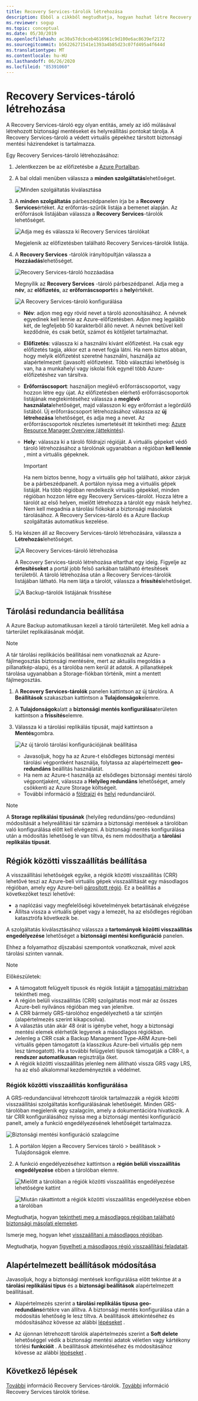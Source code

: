 ```yaml
---
title: Recovery Services-tárolók létrehozása
description: Ebből a cikkből megtudhatja, hogyan hozhat létre Recovery Services-tárolókat, amelyek a biztonsági mentéseket és a helyreállítási pontokat tárolják.
ms.reviewer: sogup
ms.topic: conceptual
ms.date: 05/30/2019
ms.openlocfilehash: ac30a57dcbceb4616961c9d100e6ac8639ef2172
ms.sourcegitcommit: b56226271541e1393a4b85d23c07fd495a4f644d
ms.translationtype: MT
ms.contentlocale: hu-HU
ms.lasthandoff: 06/26/2020
ms.locfileid: "85391060"
---
```

# <a name="create-a-recovery-services-vault"></a>Recovery Services-tároló létrehozása

A Recovery Services-tároló egy olyan entitás, amely az idő múlásával létrehozott biztonsági mentéseket és helyreállítási pontokat tárolja. A Recovery Services-tároló a védett virtuális gépekhez társított biztonsági mentési házirendeket is tartalmazza.

Egy Recovery Services-tároló létrehozásához:

1. Jelentkezzen be az előfizetésbe a [Azure Portalban](https://portal.azure.com/).

2. A bal oldali menüben válassza a **minden szolgáltatás**lehetőséget.

    ![Minden szolgáltatás kiválasztása](./media/backup-create-rs-vault/click-all-services.png)

3. A **minden szolgáltatás** párbeszédpanelen írja be a **Recovery Services**értéket. Az erőforrás-szűrők listája a bemenet alapján. Az erőforrások listájában válassza a **Recovery Services**-tárolók lehetőséget.

    ![Adja meg és válassza ki Recovery Services tárolókat](./media/backup-create-rs-vault/all-services.png)

    Megjelenik az előfizetésben található Recovery Services-tárolók listája.

4. A **Recovery Services** -tárolók irányítópultján válassza a **Hozzáadás**lehetőséget.

    ![Recovery Services-tároló hozzáadása](./media/backup-create-rs-vault/add-button-create-vault.png)

    Megnyílik az **Recovery Services** -tároló párbeszédpanel. Adja meg a **név**, az **előfizetés**, az **erőforráscsoport**és a **hely**értékét.

    ![A Recovery Services-tároló konfigurálása](./media/backup-create-rs-vault/create-new-vault-dialog.png)

   - **Név**: adjon meg egy rövid nevet a tároló azonosításához. A névnek egyedinek kell lennie az Azure-előfizetésben. Adjon meg legalább két, de legfeljebb 50 karakterből álló nevet. A névnek betűvel kell kezdődnie, és csak betűt, számot és kötőjelet tartalmazhat.
   - **Előfizetés**: válassza ki a használni kívánt előfizetést. Ha csak egy előfizetés tagja, akkor ezt a nevet fogja látni. Ha nem biztos abban, hogy melyik előfizetést szeretné használni, használja az alapértelmezett (javasolt) előfizetést. Több választási lehetőség is van, ha a munkahelyi vagy iskolai fiók egynél több Azure-előfizetéshez van társítva.
   - **Erőforráscsoport**: használjon meglévő erőforráscsoportot, vagy hozzon létre egy újat. Az előfizetésben elérhető erőforráscsoportok listájának megtekintéséhez válassza a **meglévő használata**lehetőséget, majd válasszon ki egy erőforrást a legördülő listából. Új erőforráscsoport létrehozásához válassza az **új létrehozása** lehetőséget, és adja meg a nevet. Az erőforráscsoportok részletes ismertetését itt tekintheti meg: [Azure Resource Manager Overview (áttekintés](https://docs.microsoft.com/azure/azure-resource-manager/resource-group-overview)).
   - **Hely**: válassza ki a tároló földrajzi régióját. A virtuális gépeket védő tároló létrehozásához a tárolónak ugyanabban a régióban **kell lennie** , mint a virtuális gépeknek.

      > [!IMPORTANT]
      > Ha nem biztos benne, hogy a virtuális gép hol található, akkor zárjuk be a párbeszédpanelt. A portálon nyissa meg a virtuális gépek listáját. Ha több régióban rendelkezik virtuális gépekkel, minden régióban hozzon létre egy Recovery Services-tárolót. Hozza létre a tárolót az első helyen, mielőtt létrehozza a tárolót egy másik helyhez. Nem kell megadnia a tárolási fiókokat a biztonsági másolatok tárolásához. A Recovery Services-tároló és a Azure Backup szolgáltatás automatikus kezelése.
      >
      >

5. Ha készen áll az Recovery Services-tároló létrehozására, válassza a **Létrehozás**lehetőséget.

    ![A Recovery Services-tároló létrehozása](./media/backup-create-rs-vault/click-create-button.png)

    A Recovery Services-tároló létrehozása eltarthat egy ideig. Figyelje az **értesítéseket** a portál jobb felső sarkában található értesítések területről. A tároló létrehozása után a Recovery Services-tárolók listájában látható. Ha nem látja a tárolót, válassza a **frissítés**lehetőséget.

     ![A Backup-tárolók listájának frissítése](./media/backup-create-rs-vault/refresh-button.png)

## <a name="set-storage-redundancy"></a>Tárolási redundancia beállítása

A Azure Backup automatikusan kezeli a tároló tárterületét. Meg kell adnia a tárterület replikálásának módját.

>[!NOTE]
>A tár tárolási replikációs beállításai nem vonatkoznak az Azure-fájlmegosztás biztonsági mentésére, mert az aktuális megoldás a pillanatkép-alapú, és a tárolóba nem kerül át adatok. A pillanatképek tárolása ugyanabban a Storage-fiókban történik, mint a mentett fájlmegosztás.

1. A **Recovery Services-tárolók** panelen kattintson az új tárolóra. A **Beállítások** szakaszban kattintson a **Tulajdonságok**elemre.
2. A **Tulajdonságok**alatt a **biztonsági mentés konfigurálása**területen kattintson a **frissítés**elemre.

3. Válassza ki a tárolási replikálás típusát, majd kattintson a **Mentés**gombra.

     ![Az új tároló tárolási konfigurációjának beállítása](./media/backup-try-azure-backup-in-10-mins/recovery-services-vault-backup-configuration.png)

   - Javasoljuk, hogy ha az Azure-t elsődleges biztonsági mentési tárolási végpontként használja, folytassa az alapértelmezett **geo-redundáns** beállítás használatát.
   - Ha nem az Azure-t használja az elsődleges biztonsági mentési tároló végpontjaként, válassza a **Helyileg redundáns** lehetőséget, amely csökkenti az Azure Storage költségeit.
   - További információ a [földrajzi](../storage/common/storage-redundancy-grs.md) és [helyi](../storage/common/storage-redundancy-lrs.md) redundanciáról.

> [!NOTE]
> A **Storage replikálási típusának** (helyileg redundáns/geo-redundáns) módosítását a helyreállítási tár számára a biztonsági mentések a tárolóban való konfigurálása előtt kell elvégezni. A biztonsági mentés konfigurálása után a módosítás lehetőség le van tiltva, és nem módosíthatja a **tárolási replikálás típusát**.

## <a name="set-cross-region-restore"></a>Régiók közötti visszaállítás beállítása

A visszaállítási lehetőségek egyike, a régiók közötti visszaállítás (CRR) lehetővé teszi az Azure-beli virtuális gépek visszaállítását egy másodlagos régióban, amely egy Azure-beli [párosított régió](https://docs.microsoft.com/azure/best-practices-availability-paired-regions). Ez a beállítás a következőket teszi lehetővé:

- a naplózási vagy megfelelőségi követelmények betartásának elvégzése
- Állítsa vissza a virtuális gépet vagy a lemezét, ha az elsődleges régióban katasztrófa következik be.

A szolgáltatás kiválasztásához válassza a **tartományok közötti visszaállítás engedélyezése** lehetőséget a **biztonsági mentési konfiguráció** panelen.

Ehhez a folyamathoz díjszabási szempontok vonatkoznak, mivel azok tárolási szinten vannak.

>[!NOTE]
>Előkészületek:
>
>- A támogatott felügyelt típusok és régiók listáját a [támogatási mátrixban](backup-support-matrix.md#cross-region-restore) tekintheti meg.
>- A régión belüli visszaállítás (CRR) szolgáltatás most már az összes Azure-beli nyilvános régióban meg van jelenítve.
>- A CRR bármely GRS-tárolóhoz engedélyezhető a tár szintjén (alapértelmezés szerint kikapcsolva).
>- A választás után akár 48 órát is igénybe vehet, hogy a biztonsági mentési elemek elérhetők legyenek a másodlagos régiókban.
>- Jelenleg a CRR csak a Backup Management Type-ARM Azure-beli virtuális gépen támogatott (a klasszikus Azure-beli virtuális gép nem lesz támogatott).  Ha a további felügyeleti típusok támogatják a CRR-t, a **rendszer automatikusan** regisztrálja őket.
>- A régiók közötti visszaállítás jelenleg nem állítható vissza GRS vagy LRS, ha az első alkalommal kezdeményezték a védelmet. 

### <a name="configure-cross-region-restore"></a>Régiók közötti visszaállítás konfigurálása

A GRS-redundanciával létrehozott tárolók tartalmazzák a régiók közötti visszaállítási szolgáltatás konfigurálásának lehetőségét. Minden GRS-tárolóban megjelenik egy szalagcím, amely a dokumentációra hivatkozik. A tár CRR konfigurálásához nyissa meg a biztonsági mentési konfiguráció panelt, amely a funkció engedélyezésének lehetőségét tartalmazza.

 ![Biztonsági mentési konfiguráció szalagcíme](./media/backup-azure-arm-restore-vms/banner.png)

1. A portálon lépjen a Recovery Services tároló > beállítások > Tulajdonságok elemre.
2. A funkció engedélyezéséhez kattintson a **régión belüli visszaállítás engedélyezése** ebben a tárolóban elemre.

   ![Mielőtt a tárolóban a régiók közötti visszaállítás engedélyezése lehetőségre kattint](./media/backup-azure-arm-restore-vms/backup-configuration1.png)

   ![Miután rákattintott a régiók közötti visszaállítás engedélyezése ebben a tárolóban](./media/backup-azure-arm-restore-vms/backup-configuration2.png)

Megtudhatja, hogyan [tekintheti meg a másodlagos régióban található biztonsági másolati elemeket](backup-azure-arm-restore-vms.md#view-backup-items-in-secondary-region).

Ismerje meg, hogyan lehet [visszaállítani a másodlagos régióban](backup-azure-arm-restore-vms.md#restore-in-secondary-region).

Megtudhatja, hogyan [figyelheti a másodlagos régió visszaállítási feladatait](backup-azure-arm-restore-vms.md#monitoring-secondary-region-restore-jobs).

## <a name="modifying-default-settings"></a>Alapértelmezett beállítások módosítása

Javasoljuk, hogy a biztonsági mentések konfigurálása előtt tekintse át a **tárolási replikálási típus** és a **biztonsági beállítások** alapértelmezett beállításait.

- Alapértelmezés szerint a **tárolási replikálás típusa** **geo-redundáns**értékre van állítva. A biztonsági mentés konfigurálása után a módosítás lehetőség le lesz tiltva. A beállítások áttekintéséhez és módosításához kövesse az alábbi [lépéseket](https://docs.microsoft.com/azure/backup/backup-create-rs-vault#set-storage-redundancy) .

- Az újonnan létrehozott tárolók alapértelmezés szerint a **Soft delete** lehetőséggel védik a biztonsági mentési adatok véletlen vagy kártékony törlési **funkcióit** . A beállítások áttekintéséhez és módosításához kövesse az alábbi [lépéseket](https://docs.microsoft.com/azure/backup/backup-azure-security-feature-cloud#enabling-and-disabling-soft-delete) .

## <a name="next-steps"></a>Következő lépések

[További](backup-azure-recovery-services-vault-overview.md) információ Recovery Services-tárolók.
[További](backup-azure-delete-vault.md) információ Recovery Services tárolók törlése.
